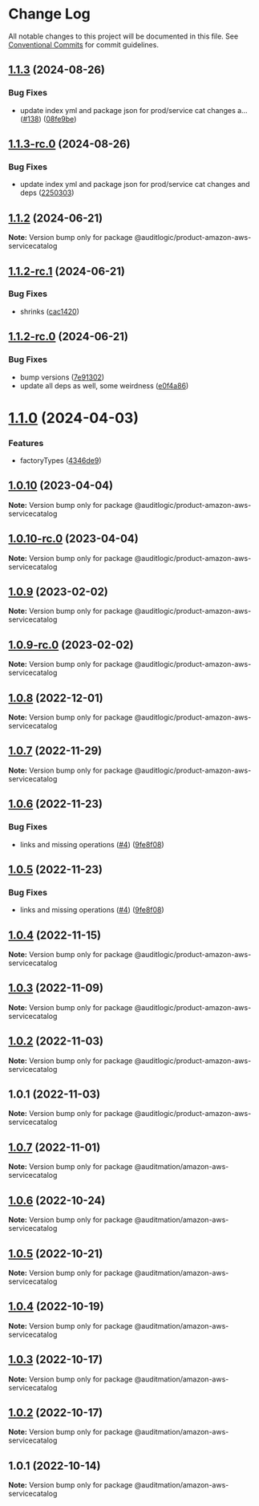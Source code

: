 # Change Log

All notable changes to this project will be documented in this file.
See [Conventional Commits](https://conventionalcommits.org) for commit guidelines.

## [1.1.3](https://github.com/auditlogic/product/compare/@auditlogic/product-amazon-aws-servicecatalog@1.1.2...@auditlogic/product-amazon-aws-servicecatalog@1.1.3) (2024-08-26)


### Bug Fixes

* update index yml and package json for prod/service cat changes a… ([#138](https://github.com/auditlogic/product/issues/138)) ([08fe9be](https://github.com/auditlogic/product/commit/08fe9beb1c8457462a19bc69caa02e6212d97e1a))





## [1.1.3-rc.0](https://github.com/auditlogic/product/compare/@auditlogic/product-amazon-aws-servicecatalog@1.1.2...@auditlogic/product-amazon-aws-servicecatalog@1.1.3-rc.0) (2024-08-26)


### Bug Fixes

* update index yml and package json for prod/service cat changes and deps ([2250303](https://github.com/auditlogic/product/commit/225030363a363608240135b7ebed386b28f01e4b))





## [1.1.2](https://github.com/auditlogic/product/compare/@auditlogic/product-amazon-aws-servicecatalog@1.1.2-rc.1...@auditlogic/product-amazon-aws-servicecatalog@1.1.2) (2024-06-21)

**Note:** Version bump only for package @auditlogic/product-amazon-aws-servicecatalog





## [1.1.2-rc.1](https://github.com/auditlogic/product/compare/@auditlogic/product-amazon-aws-servicecatalog@1.1.2-rc.0...@auditlogic/product-amazon-aws-servicecatalog@1.1.2-rc.1) (2024-06-21)


### Bug Fixes

* shrinks ([cac1420](https://github.com/auditlogic/product/commit/cac14200fefcd8183ab69fe89a47bd3f70f563e9))





## [1.1.2-rc.0](https://github.com/auditlogic/product/compare/@auditlogic/product-amazon-aws-servicecatalog@1.1.0...@auditlogic/product-amazon-aws-servicecatalog@1.1.2-rc.0) (2024-06-21)


### Bug Fixes

* bump versions ([7e91302](https://github.com/auditlogic/product/commit/7e913023b8b312150ed7762c32fbbe616be71de5))
* update all deps as well, some weirdness ([e0f4a86](https://github.com/auditlogic/product/commit/e0f4a864714e2d3de6bbf3da014d5312fe53be2f))





# [1.1.0](https://github.com/auditlogic/product/compare/@auditlogic/product-amazon-aws-servicecatalog@1.0.10...@auditlogic/product-amazon-aws-servicecatalog@1.1.0) (2024-04-03)


### Features

* factoryTypes ([4346de9](https://github.com/auditlogic/product/commit/4346de92693aee892fccf725338ffc7b80ab182b))





## [1.0.10](https://github.com/auditlogic/product/compare/@auditlogic/product-amazon-aws-servicecatalog@1.0.9...@auditlogic/product-amazon-aws-servicecatalog@1.0.10) (2023-04-04)

**Note:** Version bump only for package @auditlogic/product-amazon-aws-servicecatalog





## [1.0.10-rc.0](https://github.com/auditlogic/product/compare/@auditlogic/product-amazon-aws-servicecatalog@1.0.9...@auditlogic/product-amazon-aws-servicecatalog@1.0.10-rc.0) (2023-04-04)

**Note:** Version bump only for package @auditlogic/product-amazon-aws-servicecatalog





## [1.0.9](https://github.com/auditlogic/product/compare/@auditlogic/product-amazon-aws-servicecatalog@1.0.8...@auditlogic/product-amazon-aws-servicecatalog@1.0.9) (2023-02-02)

**Note:** Version bump only for package @auditlogic/product-amazon-aws-servicecatalog





## [1.0.9-rc.0](https://github.com/auditlogic/product/compare/@auditlogic/product-amazon-aws-servicecatalog@1.0.8...@auditlogic/product-amazon-aws-servicecatalog@1.0.9-rc.0) (2023-02-02)

**Note:** Version bump only for package @auditlogic/product-amazon-aws-servicecatalog





## [1.0.8](https://github.com/auditlogic/product/compare/@auditlogic/product-amazon-aws-servicecatalog@1.0.7...@auditlogic/product-amazon-aws-servicecatalog@1.0.8) (2022-12-01)

**Note:** Version bump only for package @auditlogic/product-amazon-aws-servicecatalog





## [1.0.7](https://github.com/auditlogic/product/compare/@auditlogic/product-amazon-aws-servicecatalog@1.0.6...@auditlogic/product-amazon-aws-servicecatalog@1.0.7) (2022-11-29)

**Note:** Version bump only for package @auditlogic/product-amazon-aws-servicecatalog





## [1.0.6](https://github.com/auditlogic/product/compare/@auditlogic/product-amazon-aws-servicecatalog@1.0.4...@auditlogic/product-amazon-aws-servicecatalog@1.0.6) (2022-11-23)


### Bug Fixes

* links and missing operations ([#4](https://github.com/auditlogic/product/issues/4)) ([9fe8f08](https://github.com/auditlogic/product/commit/9fe8f08fe7c57fdb79f991ac35bd6ac2e7dcad38))





## [1.0.5](https://github.com/auditlogic/product/compare/@auditlogic/product-amazon-aws-servicecatalog@1.0.4...@auditlogic/product-amazon-aws-servicecatalog@1.0.5) (2022-11-23)


### Bug Fixes

* links and missing operations ([#4](https://github.com/auditlogic/product/issues/4)) ([9fe8f08](https://github.com/auditlogic/product/commit/9fe8f08fe7c57fdb79f991ac35bd6ac2e7dcad38))





## [1.0.4](https://github.com/auditlogic/product/compare/@auditlogic/product-amazon-aws-servicecatalog@1.0.3...@auditlogic/product-amazon-aws-servicecatalog@1.0.4) (2022-11-15)

**Note:** Version bump only for package @auditlogic/product-amazon-aws-servicecatalog





## [1.0.3](https://github.com/auditlogic/product/compare/@auditlogic/product-amazon-aws-servicecatalog@1.0.2...@auditlogic/product-amazon-aws-servicecatalog@1.0.3) (2022-11-09)

**Note:** Version bump only for package @auditlogic/product-amazon-aws-servicecatalog





## [1.0.2](https://github.com/auditlogic/product/compare/@auditlogic/product-amazon-aws-servicecatalog@1.0.1...@auditlogic/product-amazon-aws-servicecatalog@1.0.2) (2022-11-03)

**Note:** Version bump only for package @auditlogic/product-amazon-aws-servicecatalog





## 1.0.1 (2022-11-03)

**Note:** Version bump only for package @auditlogic/product-amazon-aws-servicecatalog





## [1.0.7](https://github.com/auditmation/store-content/compare/@auditmation/amazon-aws-servicecatalog@1.0.6...@auditmation/amazon-aws-servicecatalog@1.0.7) (2022-11-01)

**Note:** Version bump only for package @auditmation/amazon-aws-servicecatalog





## [1.0.6](https://github.com/auditmation/store-content/compare/@auditmation/amazon-aws-servicecatalog@1.0.5...@auditmation/amazon-aws-servicecatalog@1.0.6) (2022-10-24)

**Note:** Version bump only for package @auditmation/amazon-aws-servicecatalog





## [1.0.5](https://github.com/auditmation/store-content/compare/@auditmation/amazon-aws-servicecatalog@1.0.4...@auditmation/amazon-aws-servicecatalog@1.0.5) (2022-10-21)

**Note:** Version bump only for package @auditmation/amazon-aws-servicecatalog





## [1.0.4](https://github.com/auditmation/store-content/compare/@auditmation/amazon-aws-servicecatalog@1.0.3...@auditmation/amazon-aws-servicecatalog@1.0.4) (2022-10-19)

**Note:** Version bump only for package @auditmation/amazon-aws-servicecatalog





## [1.0.3](https://github.com/auditmation/store-content/compare/@auditmation/amazon-aws-servicecatalog@1.0.2...@auditmation/amazon-aws-servicecatalog@1.0.3) (2022-10-17)

**Note:** Version bump only for package @auditmation/amazon-aws-servicecatalog





## [1.0.2](https://github.com/auditmation/store-content/compare/@auditmation/amazon-aws-servicecatalog@1.0.1...@auditmation/amazon-aws-servicecatalog@1.0.2) (2022-10-17)

**Note:** Version bump only for package @auditmation/amazon-aws-servicecatalog





## 1.0.1 (2022-10-14)

**Note:** Version bump only for package @auditmation/amazon-aws-servicecatalog
